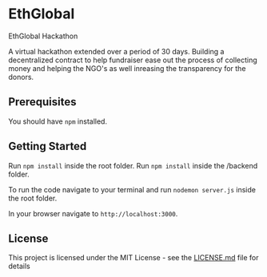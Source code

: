 # EthGlobal
EthGlobal Hackathon

A virtual hackathon extended over a period of 30 days. Building a decentralized contract to help fundraiser ease out the process of collecting money and helping the NGO's as well inreasing the transparency for the donors.

## Prerequisites

You should have ```npm``` installed.

## Getting Started
Run ```npm install``` inside the root folder.
Run ```npm install``` inside the /backend folder.

To run the code navigate to your terminal and run ```nodemon server.js``` inside the root folder.

In your browser navigate to ```http://localhost:3000```.

## License

This project is licensed under the MIT License - see the [LICENSE.md](LICENSE.md) file for details

